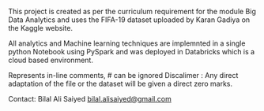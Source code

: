This project is created as per the curriculum requirement for the module Big Data Analytics and uses the FIFA-19 dataset uploaded by Karan Gadiya on the Kaggle website.

All analytics and Machine learning techniques are implemnted in a single python Notebook using PySpark and was deployed in Databricks which is a cloud based environment.

Represents in-line comments, # can be ignored 
Discalimer : Any direct adaptation of the file or the dataset will be given a direct zero marks.

Contact: Bilal Ali Saiyed bilal.alisaiyed@gmail.com
